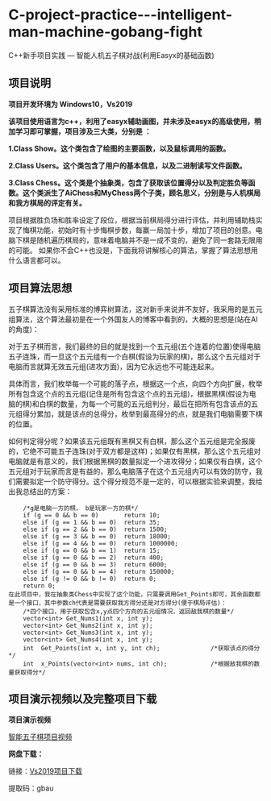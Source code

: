 # C-project-practice---intelligent-man-machine-gobang-fight
C++新手项目实践 — 智能人机五子棋对战(利用Easyx的基础函数)
## 项目说明
**项目开发环境为 Windows10，Vs2019**

**该项目使用语言为c++，利用了easyx辅助画图，并未涉及easyx的高级使用，稍加学习即可掌握，项目涉及三大类，分别是 ：**

**1.Class Show。这个类包含了绘图的主要函数，以及鼠标调用的函数。**

**2.Class Users。这个类包含了用户的基本信息，以及二进制读写文件函数。**

**3.Class Chess。这个类是个抽象类，包含了获取该位置得分以及判定胜负等函数。这个类派生了AiChess和MyChess两个子类，顾名思义，分别是与人机棋局和我方棋局的评定有关。**

项目根据胜负场和胜率设定了段位，根据当前棋局得分进行评估，并利用辅助栈实现了悔棋功能，初始时有十步悔棋步数，每赢一局加十步，增加了项目的创意。电脑下棋是随机遍历棋局的，意味着电脑并不是一成不变的，避免了同一套路无限用的可能。
如果你不会C++也没是，下面我将讲解核心的算法，掌握了算法思想用什么语言都可以。

## 项目算法思想

五子棋算法没有采用标准的博弈树算法，这对新手来说并不友好，我采用的是五元组算法，这个算法最初是在一个外国友人的博客中看到的，大概的思想是(站在AI的角度)：

对于五子棋而言，我们最终的目的就是找到一个五元组(五个连着的位置)使得电脑五子连珠，而一旦这个五元组有一个白棋(假设为玩家的棋)，那么这个五元组对于电脑而言就算无效五元组(进攻方面)，因为它永远也不可能连起来。

具体而言，我们枚举每一个可能的落子点，根据这一个点，向四个方向扩展，枚举所有包含这个点的五元组(记住是所有包含这个点的五元组)，根据黑棋(假设为电脑的棋)和白棋的数量，为每一个可能的五元组判分，最后在把所有包含该点的五元组得分累加，就是该点的总得分，枚举到最高得分的点，就是我们电脑需要下棋的位置。

如何判定得分呢？如果该五元组既有黑棋又有白棋，那么这个五元组是完全报废的，它绝不可能五子连珠(对于双方都是这样)；如果仅有黑棋，那么这个五元组对电脑就是有意义的，我们根据黑棋的数量拟定一个进攻得分；如果仅有白棋，这个五元组对于玩家而言是有益的，那么电脑落子在这个五元组内可以有效的防守，我们需要拟定一个防守得分。这个得分规范不是一定的，可以根据实验来调整，我给出我总结出的方案：
```
	/*g是电脑一方的棋， b是玩家一方的棋*/
	if (g == 0 && b == 0)		return 10;
	else if (g == 1 && b == 0)	return 35;
	else if (g == 2 && b == 0)	return 1500;
	else if (g == 3 && b == 0)	return 18000;
	else if (g == 4 && b == 0)	return 1000000;
	else if (g == 0 && b == 1)	return 15;
	else if (g == 0 && b == 2)	return 400;
	else if (g == 0 && b == 3)	return 6000;
	else if (g == 0 && b == 4)	return 150000;
	else if (g != 0 && b != 0)	return 0;
	return 0;
在此项目中，我在抽象类Chess中实现了这个功能，只需要调用Get_Points即可，其余函数都是一个接口，其中参数ch代表是需要获取我方得分还是对方得分(便于棋局评估)：
	/*四个接口，用于获取包含x,y点四个方向的五元组情况，返回敌我棋的数量*/
	vector<int> Get_Nums1(int x, int y);
	vector<int> Get_Nums2(int x, int y);
	vector<int> Get_Nums3(int x, int y);
	vector<int> Get_Nums4(int x, int y);
	int  Get_Points(int x, int y, int ch);				/*获取该点的得分*/
	int  x_Points(vector<int> nums, int ch);			/*根据敌我棋的数量获取得分*/
```

## 项目演示视频以及完整项目下载
**项目演示视频**

[智能五子棋项目视频](https://www.zhihu.com/zvideo/1365346584163643393)


**网盘下载：**

链接：[Vs2019项目下载](https://pan.baidu.com/s/1hxAxJnbA9Ue66vWO3CQICA) 

提取码：gbau 

